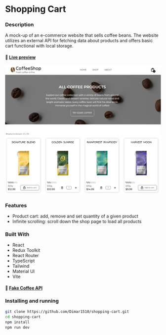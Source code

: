 # Shopping Cart

### **Description**

A mock-up of an e-commerce website that sells coffee beans. The website utilizes an external API for fetching data about products and offers basic cart functional with local storage.

#### 🔗 [Live preview](https://coffeeshop-house.netlify.app)

![Preview](public/coffeeshop.JPG)

### **Features**

- Product cart: add, remove and set quantity of a given product
- Infinite scrolling: scroll down the shop page to load all products

### **Built With**

- React
- Redux Toolkit
- React Router
- TypeScript
- Tailwind
- Material UI
- Vite

#### 🔗 [Fake Coffee API](https://fake-coffee-api.vercel.app)

### Installing and running

```bash
git clone https://github.com/Dimar1510/shopping-cart.git
cd shopping-cart
npm install
npm run dev
```
